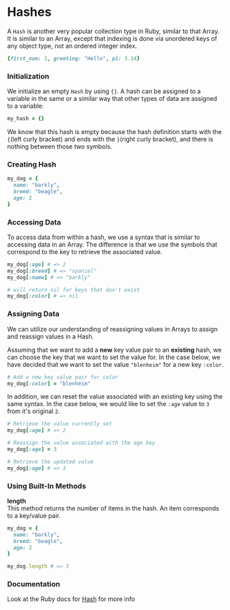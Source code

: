 # Hashes

A `Hash` is another very popular collection type in Ruby, similar to that Array.
It is similar to an Array, except that indexing is done via unordered keys of any object type, not an ordered integer index.

```ruby
{first_num: 1, greeting: "Hello", pi: 3.14}
```

### Initialization
We initialize an empty `Hash` by using `{}`. A hash can be assigned to a variable in the same or a similar way that other types of data are assigned to a variable:

```ruby
my_hash = {}
```

We know that this hash is empty because the hash definition starts with the `{`(left curly bracket) and ends with the `}`(right curly bracket), and there is nothing between those two symbols.

### Creating Hash
```ruby
my_dog = {
  name: "barkly",
  breed: "beagle",
  age: 2
}
```

### Accessing Data
To access data from within a hash, we use a syntax that is similar to accessing data in an Array. The difference is that we use the symbols that correspond to the key to retrieve the associated value.

```ruby
my_dog[:age] # => 2
my_dog[:breed] # => "spaniel"
my_dog[:name] # => "barkly"

# will return nil for keys that don't exist
my_dog[:color] # => nil
```

### Assigning Data
We can utilize our understanding of reassigning values in Arrays to assign and reassign values in a Hash.

Assuming that we want to add a **new** key value pair to an **existing** hash, we can choose the key that we want to set the value for. In the case below, we have decided that we want to set the value `"blenheim"` for a new key `:color`.
```ruby
# Add a new key value pair for color
my_dog[:color] = "blenheim"
```

In addition, we can reset the value associated with an existing key using the same syntax. In the case below, we would like to set the `:age` value to `3` from it's original `2`.
```ruby
# Retrieve the value currently set
my_dog[:age] # => 2

# Reassign the value associated with the age key
my_dog[:age] = 3

# Retrieve the updated value
my_dog[:age] # => 3
```


### Using Built-In Methods

**length**  
This method returns the number of items in the hash. An item corresponds to a key/value pair.

```ruby
my_dog = {
  name: "barkly",
  breed: "beagle",
  age: 2
}

my_dog.length # => 3
```

### Documentation
Look at the Ruby docs for [Hash](http://www.ruby-doc.org/core-2.2.3/Hash.html) for more info
